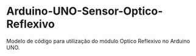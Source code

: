 # Arduino-UNO-Sensor-Optico-Reflexivo

Modelo de código para utilização do módulo Optico Reflexivo no Arduino UNO.
